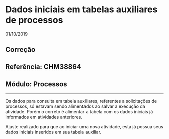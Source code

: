 # Dados iniciais em tabelas auxiliares de processos
01/10/2019
## Correção
## Referência: CHM38864
## Módulo: Processos
***

Os dados para consulta em tabela auxiliares, referentes a solicitações de processos, só estavam sendo alimentados ao salvar a execução da atividade. Porém o correto é alimentar a tabela com os dados iniciais já informados em atividades anteriores.

Ajuste realizado para que ao iniciar uma nova atividade, esta já possua seus dados iniciais inseridos em sua tabela auxiliar.